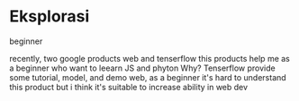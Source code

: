 # Eksplorasi
beginner 


recently, two google products
web and tenserflow
this products help me as a beginner who want to leearn JS and phyton
Why?
Tenserflow provide some tutorial, model, and demo
web, as a beginner it's hard to understand this product but i think it's suitable to increase ability in web dev  
